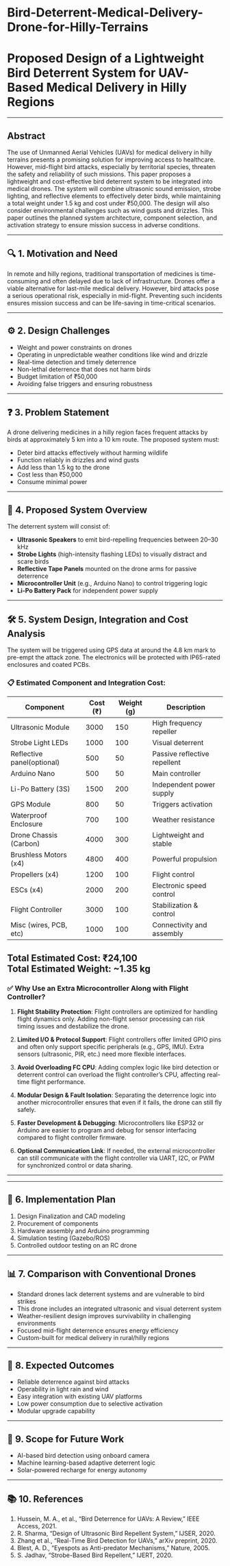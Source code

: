 # Bird-Deterrent-Medical-Delivery-Drone-for-Hilly-Terrains

#  Proposed Design of a Lightweight Bird Deterrent System for UAV-Based Medical Delivery in Hilly Regions

---

##  Abstract
The use of Unmanned Aerial Vehicles (UAVs) for medical delivery in hilly terrains presents a promising solution for improving access to healthcare. However, mid-flight bird attacks, especially by territorial species, threaten the safety and reliability of such missions. This paper proposes a lightweight and cost-effective bird deterrent system to be integrated into medical drones. The system will combine ultrasonic sound emission, strobe lighting, and reflective elements to effectively deter birds, while maintaining a total weight under 1.5 kg and cost under ₹50,000. The design will also consider environmental challenges such as wind gusts and drizzles. This paper outlines the planned system architecture, component selection, and activation strategy to ensure mission success in adverse conditions.

---

## 🔍 1. Motivation and Need
In remote and hilly regions, traditional transportation of medicines is time-consuming and often delayed due to lack of infrastructure. Drones offer a viable alternative for last-mile medical delivery. However, bird attacks pose a serious operational risk, especially in mid-flight. Preventing such incidents ensures mission success and can be life-saving in time-critical scenarios.

---

## ⚙️ 2. Design Challenges
- Weight and power constraints on drones  
- Operating in unpredictable weather conditions like wind and drizzle  
- Real-time detection and timely deterrence  
- Non-lethal deterrence that does not harm birds  
- Budget limitation of ₹50,000  
- Avoiding false triggers and ensuring robustness

---

## ❓ 3. Problem Statement
A drone delivering medicines in a hilly region faces frequent attacks by birds at approximately 5 km into a 10 km route. The proposed system must:
- Deter bird attacks effectively without harming wildlife
- Function reliably in drizzles and wind gusts
- Add less than 1.5 kg to the drone
- Cost less than ₹50,000
- Consume minimal power

---

## 🧰 4. Proposed System Overview
The deterrent system will consist of:
- **Ultrasonic Speakers** to emit bird-repelling frequencies between 20–30 kHz
- **Strobe Lights** (high-intensity flashing LEDs) to visually distract and scare birds
- **Reflective Tape Panels** mounted on the drone arms for passive deterrence
- **Microcontroller Unit** (e.g., Arduino Nano) to control triggering logic
- **Li-Po Battery Pack** for independent power supply

---

## 🛠️ 5. System Design, Integration and Cost Analysis
The system will be triggered using GPS data at around the 4.8 km mark to pre-empt the attack zone. The electronics will be protected with IP65-rated enclosures and coated PCBs.

### 📋 Estimated Component and Integration Cost:

| Component               | Cost (₹) | Weight (g) | Description                       |
|------------------------|----------|------------|-----------------------------------|
| Ultrasonic Module      | 3000     | 150        | High frequency repeller           |
| Strobe Light LEDs      | 1000     | 100        | Visual deterrent                  |
| Reflective panel(optional)        | 500      | 50         | Passive reflective repellent      |
| Arduino Nano           | 500      | 50         | Main controller                   |
| Li-Po Battery (3S)     | 1500     | 200        | Independent power supply          |
| GPS Module             | 800      | 50         | Triggers activation               |
| Waterproof Enclosure   | 700      | 100        | Weather resistance                |
| Drone Chassis (Carbon) | 4000     | 300        | Lightweight and stable            |
| Brushless Motors (x4)  | 4800     | 400        | Powerful propulsion               |
| Propellers (x4)        | 1200     | 100        | Flight control                    |
| ESCs (x4)              | 2000     | 200        | Electronic speed control          |
| Flight Controller      | 3000     | 100        | Stabilization & control           |
| Misc (wires, PCB, etc) | 1000     | 100        | Connectivity and assembly         |

**Total Estimated Cost**: ₹24,100  
**Total Estimated Weight**: ~1.35 kg
---

### ✅ **Why Use an Extra Microcontroller Along with Flight Controller?**

1. **Flight Stability Protection**:
   Flight controllers are optimized for handling flight dynamics only. Adding non-flight sensor processing can risk timing issues and destabilize the drone.

2. **Limited I/O & Protocol Support**:
   Flight controllers offer limited GPIO pins and often only support specific peripherals (e.g., GPS, IMU). Extra sensors (ultrasonic, PIR, etc.) need more flexible interfaces.

3. **Avoid Overloading FC CPU**:
   Adding complex logic like bird detection or deterrent control can overload the flight controller’s CPU, affecting real-time flight performance.

4. **Modular Design & Fault Isolation**:
   Separating the deterrence logic into another microcontroller ensures that even if it fails, the drone can still fly safely.

5. **Faster Development & Debugging**:
   Microcontrollers like ESP32 or Arduino are easier to program and debug for sensor interfacing compared to flight controller firmware.

6. **Optional Communication Link**:
   If needed, the external microcontroller can still communicate with the flight controller via UART, I2C, or PWM for synchronized control or data sharing.

---

---

## 🚀 6. Implementation Plan
1. Design Finalization and CAD modeling
2. Procurement of components
3. Hardware assembly and Arduino programming
4. Simulation testing (Gazebo/ROS)
5. Controlled outdoor testing on an RC drone

---

## 📊 7. Comparison with Conventional Drones
- Standard drones lack deterrent systems and are vulnerable to bird strikes
- This drone includes an integrated ultrasonic and visual deterrent system
- Weather-resilient design improves survivability in challenging environments
- Focused mid-flight deterrence ensures energy efficiency
- Custom-built for medical delivery in rural/hilly regions

---

## 🎯 8. Expected Outcomes
- Reliable deterrence against bird attacks
- Operability in light rain and wind
- Easy integration with existing UAV platforms
- Low power consumption due to selective activation
- Modular upgrade capability

---

## 🔮 9. Scope for Future Work
- AI-based bird detection using onboard camera
- Machine learning-based adaptive deterrent logic
- Solar-powered recharge for energy autonomy

---

## 📚 10. References
1. Hussein, M. A., et al., “Bird Deterrence for UAVs: A Review,” IEEE Access, 2021.  
2. R. Sharma, “Design of Ultrasonic Bird Repellent System,” IJSER, 2020.  
3. Zhang et al., “Real-Time Bird Detection for UAVs,” arXiv preprint, 2020.  
4. Blest, A. D., “Eyespots as Anti-predator Mechanisms,” Nature, 2005.  
5. S. Jadhav, “Strobe-Based Bird Repellent,” IJERT, 2020.
